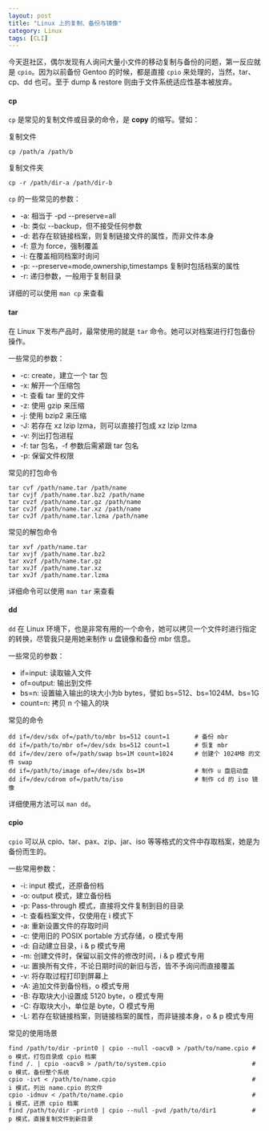 ```yaml
---
layout: post
title: "Linux 上的复制、备份与镜像"
category: Linux
tags: [CLI]
---
```


今天逛社区，偶尔发现有人询问大量小文件的移动复制与备份的问题，第一反应就是 `cpio`。因为以前备份 Gentoo 的时候，都是直接 `cpio` 来处理的，当然，tar、cp、dd 也可。至于 dump & restore 则由于文件系统适应性基本被放弃。

#### cp

`cp` 是常见的复制文件或目录的命令，是 **copy** 的缩写。譬如：

<!-- more -->
复制文件

    cp /path/a /path/b

复制文件夹

    cp -r /path/dir-a /path/dir-b

`cp` 的一些常见的参数：

- -a: 相当于 -pd --preserve=all
- -b: 类似 --backup，但不接受任何参数
- -d: 若存在软链接档案，则复制链接文件的属性，而非文件本身
- -f: 意为 force，强制覆盖
- -i: 在覆盖相同档案时询问
- -p: --preserve=mode,ownership,timestamps 复制时包括档案的属性
- -r: 递归参数，一般用于复制目录

详细的可以使用 `man cp` 来查看

#### tar

在 Linux 下发布产品时，最常使用的就是 `tar` 命令。她可以对档案进行打包备份操作。

一些常见的参数：

- -c: create，建立一个 tar 包
- -x: 解开一个压缩包
- -t: 查看 tar 里的文件
- -z: 使用 gzip 来压缩
- -j: 使用 bzip2 来压缩
- -J: 若存在 xz lzip lzma，则可以直接打包成 xz lzip lzma
- -v: 列出打包进程
- -f: tar 包名，-f 参数后需紧跟 tar 包名
- -p: 保留文件权限

常见的打包命令

    tar cvf /path/name.tar /path/name
    tar cvjf /path/name.tar.bz2 /path/name
    tar cvzf /path/name.tar.gz /path/name
    tar cvJf /path/name.tar.xz /path/name
    tar cvJf /path/name.tar.lzma /path/name

常见的解包命令

    tar xvf /path/name.tar
    tar xvjf /path/name.tar.bz2
    tar xvzf /path/name.tar.gz
    tar xvJf /path/name.tar.xz
    tar xvJf /path/name.tar.lzma

详细命令可以使用 `man tar` 来查看

#### dd

`dd` 在 Linux 环境下，也是非常有用的一个命令，她可以拷贝一个文件时进行指定的转换，尽管我只是用她来制作 u 盘镜像和备份 mbr 信息。

一些常见的参数：

- if=input: 读取输入文件
- of=output: 输出到文件
- bs=n: 设置输入输出的块大小为b bytes，譬如 bs=512、bs=1024M、bs=1G
- count=n: 拷贝 n 个输入的块

常见的命令

    dd if=/dev/sdx of=/path/to/mbr bs=512 count=1       # 备份 mbr
    dd if=/path/to/mbr of=/dev/sdx bs=512 count=1       # 恢复 mbr
    dd if=/dev/zero of=/path/swap bs=1M count=1024      # 创建个 1024MB 的文件 swap
    dd if=/path/to/image of=/dev/sdx bs=1M              # 制作 u 盘启动盘
    dd if=/dev/cdrom of=/path/to/iso                    # 制作 cd 的 iso 镜像

详细使用方法可以 `man dd`。

#### cpio

`cpio` 可以从 cpio、tar、pax、zip、jar、iso 等等格式的文件中存取档案，她是为备份而生的。

一些常用参数：

- -i: input 模式，还原备份档
- -o: output 模式，建立备份档
- -p: Pass-through 模式，直接将文件复制到目的目录
- -t: 查看档案文件，仅使用在 i 模式下
- -a: 重新设置文件的存取时间
- -c: 使用旧的 POSIX portable 方式存储，o 模式专用
- -d: 自动建立目录，i & p 模式专用
- -m: 创建文件时，保留以前文件的修改时间，i & p 模式专用
- -u: 置换所有文件，不论日期时间的新旧与否，皆不予询问而直接覆盖
- -v: 将存取过程打印到屏幕上
- -A: 追加文件到备份档，o 模式专用
- -B: 存取块大小设置成 5120 byte，o 模式专用
- -C: 存取块大小，单位是 byte，O 模式专用
- -L: 若存在软链接档案，则链接档案的属性，而非链接本身，o & p 模式专用

常见的使用场景

    find /path/to/dir -print0 | cpio --null -oacvB > /path/to/name.cpio # o 模式，打包目录成 cpio 档案
    find /. | cpio -oacvB > /path/to/system.cpio                        # o 模式，备份整个系统
    cpio -ivt < /path/to/name.cpio                                      # i 模式，列出 name.cpio 的文件
    cpio -idmuv < /path/to/name.cpio                                    # i 模式，还原 cpio 档案
    find /path/to/dir -print0 | cpio --null -pvd /path/to/dir1          # p 模式，直接复制文件到新目录
